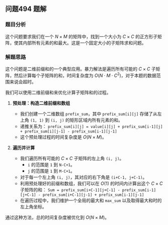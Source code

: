 ## 问题494 题解

### 题目分析

这个问题要求我们在一个 $N \times M$ 的矩阵中，找到一个大小为 $C \times C$ 的正方形子矩阵，使其内部所有元素的和最大。这是一个固定大小的子矩阵求和问题。

### 解题思路

这个问题是二维前缀和的一个典型应用。暴力解法是遍历所有可能的 $C \times C$ 子矩阵，然后计算每个子矩阵的和，时间复杂度为 $O(N \cdot M \cdot C^2)$，对于本题的数据范围来说会超时。

我们可以使用二维前缀和来优化计算子矩阵和的过程。

1.  **预处理：构造二维前缀和数组**
    -   我们创建一个二维数组 `prefix_sum`，其中 `prefix_sum[i][j]` 存储了从左上角 `(1, 1)` 到 `(i, j)` 的矩形区域内所有元素的和。
    -   递推关系为：
        `prefix_sum[i][j] = value[i][j] + prefix_sum[i-1][j] + prefix_sum[i][j-1] - prefix_sum[i-1][j-1]`
    -   这个预处理过程的时间复杂度是 $O(N \times M)$。

2.  **遍历并计算**
    -   我们遍历所有可能的 $C \times C$ 子矩阵的左上角 `(i, j)`。
        -   `i` 的范围是 `1` 到 `N-C+1`。
        -   `j` 的范围是 `1` 到 `M-C+1`。
    -   对于每一个左上角 `(i, j)`，其对应的右下角是 `(i+C-1, j+C-1)`。
    -   利用预处理好的前缀和数组，我们可以在 $O(1)$ 的时间内计算出这个 $C \times C$ 子矩阵的和：
        `Sum = prefix_sum[i+C-1][j+C-1] - prefix_sum[i-1][j+C-1] - prefix_sum[i+C-1][j-1] + prefix_sum[i-1][j-1]`
    -   在遍历过程中，我们维护一个全局的最大和 `max_sum` 以及取得最大和时的左上角坐标。

通过这种方法，总的时间复杂度被优化到 $O(N \times M)$。
